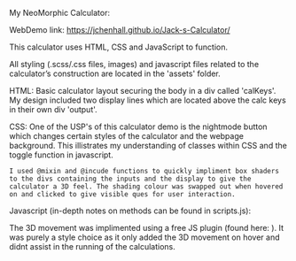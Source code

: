 My NeoMorphic Calculator:                       

WebDemo link: https://jchenhall.github.io/Jack-s-Calculator/

This calculator uses HTML, CSS and JavaScript to function.

All styling (.scss/.css files, images) and javascript files related to the calculator’s construction are located in the 'assets' folder.

HTML:
    Basic calculator layout securing the body in a div called 'calKeys'. 
    My design included two display lines which are located above the calc keys in their own div 'output'.
    
CSS:
    One of the USP's of this calculator demo is the nightmode button which changes certain styles of the calculator and the webpage background. This illistrates my understanding of classes within CSS and the toggle function in javascript.

    I used @mixin and @incude functions to quickly impliment box shaders to the divs containing the inputs and the display to give the calculator a 3D feel. The shading colour was swapped out when hovered on and clicked to give visible ques for user interaction.

Javascript (in-depth notes on methods can be found in scripts.js):

The 3D movement was implimented using a free JS plugin (found here: ).
It was purely a style choice as it only added the 3D movement on hover and didnt assist in the running of the calculations.
